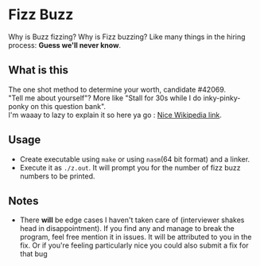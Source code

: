 # Fizz Buzz
Why is Buzz fizzing? Why is Fizz buzzing? Like many things in the hiring process: **Guess we'll never know**.  

## What is this
The one shot method to determine your worth, candidate #42069.  
"Tell me about yourself"? More like "Stall for 30s while I do inky-pinky-ponky on this question bank".  
I'm waaay to lazy to explain it so here ya go : [Nice Wikipedia link](https://en.wikipedia.org/wiki/Fizz_buzz#Programming).

## Usage
* Create executable using `make` or using `nasm`(64 bit format) and a linker.
* Execute it as `./z.out`. It will prompt you for the number of fizz buzz numbers to be printed.

## Notes
* There **will** be edge cases I haven't taken care of (interviewer shakes head in disappointment). If you find any and manage to break the program, feel free mention it in issues. It will be attributed to you in the fix. Or if you're feeling particularly nice you could also submit a fix for that bug
